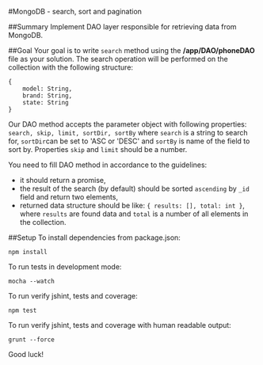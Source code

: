 #MongoDB - search, sort and pagination

##Summary
Implement DAO layer responsible for retrieving data from MongoDB.

##Goal
Your goal is to write `search` method using the **/app/DAO/phoneDAO** file as your solution.
The search operation will be performed on the collection with the following structure:

```
{
    model: String,
    brand: String,
    state: String
}
```

Our DAO method accepts the parameter object with following properties: `search, skip, limit, sortDir, sortBy` where `search` is a string to search for,
`sortDir`can be set to 'ASC or 'DESC' and `sortBy` is name of the field to sort by. Properties `skip` and `limit` should be a number.

You need to fill DAO method in accordance to the guidelines:

- it should return a promise,
- the result of the search (by default) should be sorted `ascending` by `_id` field and return two elements,
- returned data structure should be like: `{ results: [], total: int }`, where `results` are found data and `total` is a number of all elements in 
the collection.

 ##Setup
To install dependencies from package.json:

    npm install

To run tests in development mode:

    mocha --watch

To run verify jshint, tests and coverage:

    npm test

To run verify jshint, tests and coverage with human readable output:

    grunt --force


Good luck!
